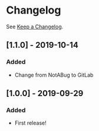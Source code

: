 # Changelog

See [Keep a Changelog](http://keepachangelog.com/).

## [1.1.0] - 2019-10-14
### Added
- Change from NotABug to GitLab

## [1.0.0] - 2019-09-29
### Added
- First release!
